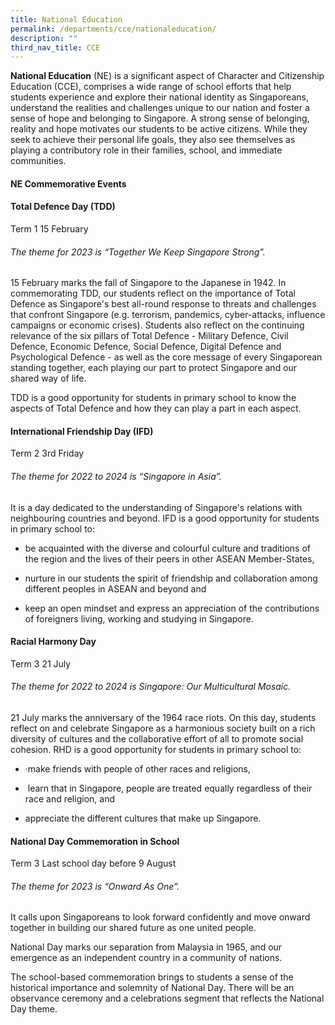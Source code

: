 ```yaml
---
title: National Education
permalink: /departments/cce/nationaleducation/
description: ""
third_nav_title: CCE
---
```

**National Education** (NE) is a significant aspect of Character and Citizenship Education (CCE), comprises a wide range of school efforts that help students experience and explore their national identity as Singaporeans, understand the realities and challenges unique to our nation and foster a sense of hope and belonging to Singapore. A strong sense of belonging, reality and hope motivates our students to be active citizens. While they seek to achieve their personal life goals, they also see themselves as playing a contributory role in their families, school, and immediate communities.

#### **NE Commemorative Events**
#### Total Defence Day (TDD)  
Term 1      15 February

###### The theme for 2023 is “Together We Keep Singapore Strong”.
         
15 February marks the fall of Singapore to the Japanese in 1942. In commemorating TDD, our students reflect on the importance of Total Defence as Singapore's best all-round response to threats and challenges that confront Singapore (e.g. terrorism, pandemics, cyber-attacks, influence campaigns or economic crises). Students also reflect on the continuing relevance of the six pillars of Total Defence - Military Defence, Civil Defence, Economic Defence, Social Defence, Digital Defence and Psychological Defence - as well as the core message of every Singaporean standing together, each playing our part to protect Singapore and our shared way of life.

TDD is a good opportunity for students in primary school to know the aspects of Total Defence and how they can play a part in each aspect.

#### International Friendship Day (IFD)  
Term 2
3rd Friday

###### The theme for 2022 to 2024 is “Singapore in Asia”.

It is a day dedicated to the understanding of Singapore's relations with neighbouring countries and beyond. IFD is a good opportunity for students in primary school to:

*  be acquainted with the diverse and colourful culture and traditions of the region and the lives of their peers in other ASEAN Member-States,

* nurture in our students the spirit of friendship and collaboration among different peoples in ASEAN and beyond and

* keep an open mindset and express an appreciation of the contributions of foreigners living, working and studying in Singapore.

#### Racial Harmony Day       
Term 3 21 July

###### The theme for 2022 to 2024 is Singapore: Our Multicultural Mosaic.
###### 
21 July marks the anniversary of the 1964 race riots. On this day, students reflect on and celebrate Singapore as a harmonious society built on a rich diversity of cultures and the collaborative effort of all to promote social cohesion. RHD is a good opportunity for students in primary school to:

* ·make friends with people of other races and religions,     

*  learn that in Singapore, people are treated equally regardless of their race and religion, and

* appreciate the different cultures that make up Singapore.

####      National Day Commemoration in School  

Term 3 Last school day before 9 August

###### The theme for 2023 is “Onward As One”.  

It calls upon Singaporeans to look forward confidently and move onward together in building our shared future as one united people.

National Day marks our separation from Malaysia in 1965, and our emergence as an independent country in a community of nations.

The school-based commemoration brings to students a sense of the historical importance and solemnity of National Day. There will be an observance ceremony and a celebrations segment that reflects the National Day theme.
